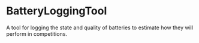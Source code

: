 # BatteryLoggingTool
A tool for logging the state and quality of batteries to estimate how they will perform in competitions.
